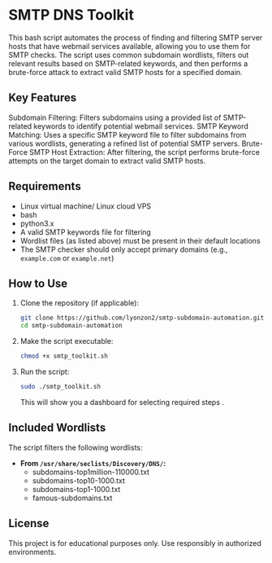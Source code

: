 
# SMTP DNS Toolkit

This bash script automates the process of finding and filtering SMTP server hosts that have webmail services available, allowing you to use them for SMTP checks. The script uses common subdomain wordlists, filters out relevant results based on SMTP-related keywords, and then performs a brute-force attack to extract valid SMTP hosts for a specified domain.

## Key Features
Subdomain Filtering: Filters subdomains using a provided list of SMTP-related keywords to identify potential webmail services.
SMTP Keyword Matching: Uses a specific SMTP keyword file to filter subdomains from various wordlists, generating a refined list of potential SMTP servers.
Brute-Force SMTP Host Extraction: After filtering, the script performs brute-force attempts on the target domain to extract valid SMTP hosts.

## Requirements  
- Linux virtual machine/ Linux cloud VPS  
- bash  
- python3.x  
- A valid SMTP keywords file for filtering  
- Wordlist files (as listed above) must be present in their default locations  
- The SMTP checker should only accept primary domains (e.g., `example.com` or `example.net`)

## How to Use

1. Clone the repository (if applicable):

   ```bash
   git clone https://github.com/lyonzon2/smtp-subdomain-automation.git
   cd smtp-subdomain-automation
   ```

2. Make the script executable:

   ```bash
   chmod +x smtp_toolkit.sh
   ```

3. Run the script:

   ```bash
   sudo ./smtp_toolkit.sh
   ```

   This will show you a dashboard for selecting required steps .

## Included Wordlists

The script filters the following wordlists:

- **From `/usr/share/seclists/Discovery/DNS/`:**
  - subdomains-top1million-110000.txt
  - subdomains-top10-1000.txt
  - subdomains-top1-1000.txt
  - famous-subdomains.txt

## License

This project is for educational purposes only. Use responsibly in authorized environments.


